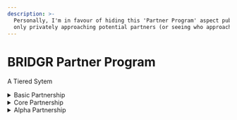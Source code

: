 ```yaml
---
description: >-
  Personally, I'm in favour of hiding this 'Partner Program' aspect publicly and
  only privately approaching potential partners (or seeing who approaches us).
---
```


# BRIDGR Partner Program

A Tiered Sytem&#x20;

<details>

<summary>Basic Partnership</summary>

**Must be:**&#x20;

* Web3 project with solid teams and/or a solid runway

**They get:**

* Access to BRIDGR’s [Tier 1 to ](./)[2 ](./)services, as long as they keep paying annually.
* BRIDGR Partner status

**They Pay:**

* $2000 per year

</details>

<details>

<summary>Core Partnership</summary>

**Must have:**&#x20;

* A valuable Web3 service that they are willing to share with BRIDGR
* Willingness to host events in their location

**They get:**

* Access to BRIDGR's [Tier 1 to 3](./) services, as long as they keep paying annually.

**They pay:**

* $2000+ (same price as basic because BRIDGR is also getting services from them + event locations)

</details>

<details>

<summary>Alpha Partnership</summary>

_Only 2 remaining places_

**Must have:**

* Large global reach
* Exceptional Web3 services to offer BRIDGR

**They get:**

* Percentage of profits

**They pay:**

* Nothing. Only in services offered, which BRIDGR can then offer themselves.

</details>
